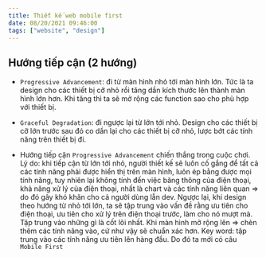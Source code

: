 ```yaml
---
title: Thiết kế web mobile first
date: 08/20/2021 09:46:00
tags: ["website", "design"]
---
```



## Hướng tiếp cận (2 hướng)

- `Progressive Advancement`: đi từ màn hình nhỏ tới màn hình lớn. Tức là ta design cho các thiết bị cỡ nhỏ rồi tăng dần kích thước lên thành màn hình lớn hơn. Khi tăng thì ta sẽ mở rộng các function sao cho phù hợp với thiết bị.

- `Graceful Degradation`: đi ngược lại từ lớn tới nhỏ. Design cho các thiết bị cỡ lớn trước sau đó co dần lại cho các thiết bị cỡ nhỏ, lược bớt các tính năng trên thiết bị đi.

- Hướng tiếp cận `Progressive Advancement` chiến thắng trong cuộc chơi. Lý do: khi tiếp cận từ lớn tới nhỏ, người thiết kế sẽ luôn cố gắng để tất cả các tính năng phải được hiển thị trên màn hình, luôn ép bằng được mọi tính năng, tuy nhiên lại không tính đến việc băng thông của điện thoại, khả năng xử lý của điện thoại, nhất là chart và các tính năng liên quan => do đó gây khó khăn cho cả người dùng lẫn dev. Ngược lại, khi design theo hướng từ nhỏ tới lớn, ta sẽ tập trung vào vấn đề rằng ưu tiên cho điện thoại, ưu tiên cho xử lý trên điện thoại trước, làm cho nó mượt mà. Tập trung vào những gì là cốt lõi nhất. Khi màn hình mở rộng lên => chèn thêm các tính năng vào, cứ như vậy sẽ chuẩn xác hơn. Key word: tập trung vào các tính năng ưu tiên lên hàng đầu. Do đó ta mới có câu `Mobile First`